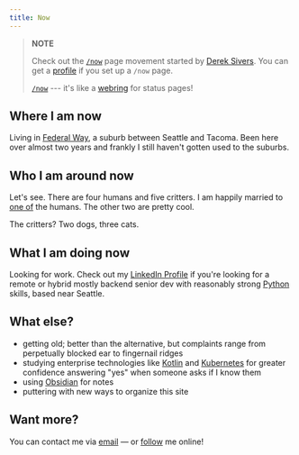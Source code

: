 ```yaml
---
title: Now
---
```


> 
 > **NOTE**
>
 > Check out the [`/now`](https://sive.rs/nowff) page movement started by [Derek Sivers](https://sive.rs). You can get a [profile](https://nownownow.com/p/2ugf) if you set up a `/now` page.
 > 
 > [`/now`](https://nownownow.com) --- it's like a [webring](https://en.wikipedia.org/wiki/Webring) for status pages!

## Where I am now

Living in [Federal Way](https://www.cityoffederalway.com), a suburb between Seattle and Tacoma. Been here over almost two years and frankly I still haven't gotten used to the suburbs.

## Who I am around now

Let's see. There are four humans and five critters. I am happily married to [one of](https://hackers.town/@IamMrsGeek) the humans. The other two are pretty cool.

The critters? Two dogs, three cats.

## What I am doing now

Looking for work. Check out my [LinkedIn Profile](https://www.linkedin.com/in/brianwisti/) if you're looking for a remote or hybrid mostly backend senior dev with reasonably strong [Python](../card/Python.md) skills, based near Seattle.

## What else?

* getting old; better than the alternative, but complaints range from perpetually blocked ear to fingernail ridges
* studying enterprise technologies like [Kotlin](https://kotlinlang.org) and [Kubernetes](https://kubernetes.io) for greater confidence answering "yes" when someone asks if I know them
* using [Obsidian](../card/Obsidian.md) for notes
* puttering with new ways to organize this site

## Want more?

You can contact me via [email](mailto:brianwisti@pobox.com) — or [follow](follow.md) me online!